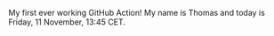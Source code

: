 My first ever working GitHub Action!
My name is Thomas and today is Friday, 11 November, 13:45 CET. 
